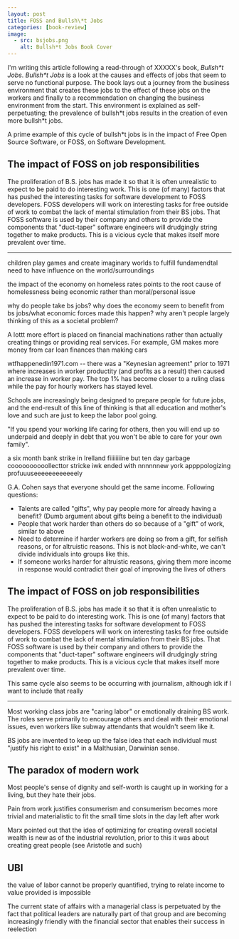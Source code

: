 ```yaml
---
layout: post
title: FOSS and Bullsh\*t Jobs
categories: [book-review]
image:
  - src: bsjobs.png
    alt: Bullsh*t Jobs Book Cover
---
```


I'm writing this article following a read-through of XXXXX's book, _Bullsh\*t Jobs_. _Bullsh\*t Jobs_ is a look at the causes and effects of jobs that seem to serve no functional purpose. The book lays out a journey from the business environment that creates these jobs to the effect of these jobs on the workers and finally to a recommendation on changing the business environment from the start. This environment is explained as self-perpetuating; the prevalence of bullsh\*t jobs results in the creation of even more bullsh\*t jobs.

A prime example of this cycle of bullsh\*t jobs is in the impact of Free Open Source Software, or FOSS, on Software Development.

## The impact of FOSS on job responsibilities

The proliferation of B.S. jobs has made it so that it is often unrealistic to expect to be paid to do interesting work. This is one (of many) factors that has pushed the interesting tasks for software development to FOSS developers. FOSS developers will work on interesting tasks for free outside of work to combat the lack of mental stimulation from their BS jobs. That FOSS software is used by their company and others to provide the components that "duct-taper" software engineers will drudgingly string together to make products. This is a vicious cycle that makes itself more prevalent over time.

---

children play games and create imaginary worlds to fulfill fundamendtal need to have influence on the world/surroundings

the impact of the economy on homeless rates points to the root cause of homelessness being economic rather than moral/personal issue

why do people take bs jobs?
why does the economy seem to benefit from bs jobs/what economic forces made this happen?
why aren't people largely thinking of this as a societal problem?

A lottt more effort is placed on financial machinations rather than actually creating things or providing real services. For example, GM makes more money from car loan finances than making cars

wtfhappenedin1971.com -- there was a "Keynesian agreement" prior to 1971 where increases in worker productity (and profits as a result) then caused an increase in worker pay. The top 1% has become closer to a ruling class while the pay for hourly workers has stayed level.

Schools are increasingly being designed to prepare people for future jobs, and the end-result of this line of thinking is that all education and mother's love and such are just to keep the labor pool going.

"If you spend your working life caring for others, then you will end up so underpaid and deeply in debt that you won't be able to care for your own family".

a six month bank strike in Irelland fiiiiiiiine but ten day garbage coooooooooollecttor stricke iwk ended with nnnnnnew york appppologizing profuuuseeeeeeeeeeeely

G.A. Cohen says that everyone should get the same income. Following questions:

- Talents are called "gifts", why pay people more for already having a benefit? (Dumb argument about gifts being a benefit to the individual)
- People that work harder than others do so because of a "gift" of work, similar to above
- Need to determine if harder workers are doing so from a gift, for selfish reasons, or for altruistic reasons. This is not black-and-white, we can't divide individuals into groups like this.
- If someone works harder for altruistic reasons, giving them more income in response would contradict their goal of improving the lives of others

## The impact of FOSS on job responsibilities

The proliferation of B.S. jobs has made it so that it is often unrealistic to expect to be paid to do interesting work. This is one (of many) factors that has pushed the interesting tasks for software development to FOSS developers. FOSS developers will work on interesting tasks for free outside of work to combat the lack of mental stimulation from their BS jobs. That FOSS software is used by their company and others to provide the components that "duct-taper" software engineers will drudgingly string together to make products. This is a vicious cycle that makes itself more prevalent over time.

This same cycle also seems to be occurring with journalism, although idk if I want to include that really

---

Most working class jobs are "caring labor" or emotionally draining BS work. The roles serve primarily to encourage others and deal with their emotional issues, even workers like subway attendants that wouldn't seem like it.

BS jobs are invented to keep up the false idea that each individual must "justify his right to exist" in a Malthusian, Darwinian sense.

## The paradox of modern work

Most people's sense of dignity and self-worth is caught up in working for a living, but they hate their jobs.

Pain from work justifies consumerism and consumerism becomes more trivial and materialistic to fit the small time slots in the day left after work

Marx pointed out that the idea of optimizing for creating overall societal wealth is new as of the industrial revolution, prior to this it was about creating great people (see Aristotle and such)

## UBI

the value of labor cannot be properly quantified, trying to relate income to value provided is impossible

The current state of affairs with a managerial class is perpetuated by the fact that political leaders are naturally part of that group and are becoming increasingly friendly with the financial sector that enables their success in reelection
